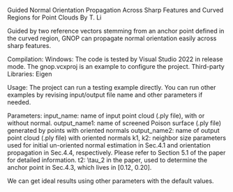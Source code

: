 Guided Normal Orientation Propagation Across Sharp Features and Curved Regions for Point Clouds By T. Li

Guided by two reference vectors stemming from an anchor point defined in the curved region, GNOP can propagate normal orientation easily across sharp features.

Compilation:
Windows: The code is tested by Visual Studio 2022 in release mode. The gnop.vcxproj is an example to configure the project.
Third-party Libraries: Eigen

Usage:
The project can run a testing example directly. You can run other examples by revising input/output file name and other parameters if needed.

Parameters:
input_name: name of input point cloud (.ply file), with or without normal. output_name1: name of screened Poison surface (.ply file) generated by points with oriented normals output_name2: name of output point cloud (.ply file) with oriented normals k1, k2: neighbor size parameters used for initial un-oriented normal estimation in Sec.4.1 and orientation propagation in Sec.4.4, respectively. Please refer to Section 5.1 of the paper for detailed information. t2: \tau_2 in the paper, used to determine the anchor point in Sec.4.3, which lives in [0.12, 0.20].

We can get ideal results using other parameters with the default values.

